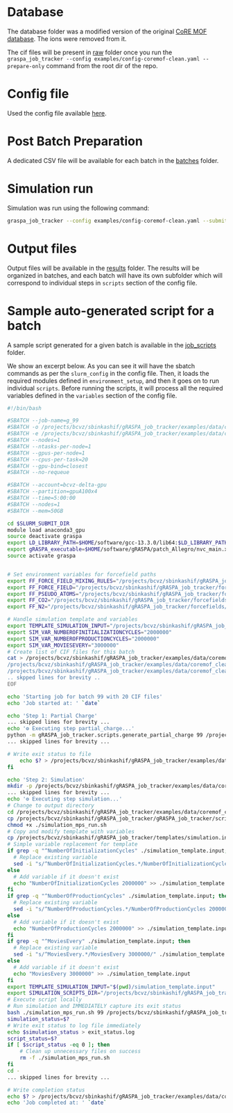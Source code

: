 # Database

The database folder was a modified version of the original [CoRE MOF database](https://pubs.acs.org/doi/10.1021/acs.jced.9b00835). The ions were removed from it.

The cif files will be present in [raw](raw/README.md) folder once you run the `graspa_job_tracker --config examples/config-coremof-clean.yaml --prepare-only` command from the root dir of the repo.

# Config file

Used the config file available [here](../../config-coremof-clean.yaml).

# Post Batch Preparation

A dedicated CSV file will be available for each batch in the [batches](batches) folder. 

# Simulation run

Simulation was run using the following command:

```bash
graspa_job_tracker --config examples/config-coremof-clean.yaml --submit-batch 99
```

# Output files

Output files will be available in the [results](results) folder. The results will be organized in batches, and each batch will have its own subfolder which will correspond to individual steps in `scripts` section of the config file.

# Sample auto-generated script for a batch

A sample script generated for a given batch is available in the [job_scripts](job_scripts) folder. 

We show an excerpt below. As you can see it will have the sbatch commands as per the `slurm_config` in the config file. Then, it loads the required modules defined in `environment_setup`, and then it goes on to run individual `scripts`. Before running the scripts, it will process all the required variables defined in the `variables` section of the config file.

```bash
#!/bin/bash

#SBATCH --job-name=g_99
#SBATCH -o /projects/bcvz/sbinkashif/gRASPA_job_tracker/examples/data/coremof_clean/job_logs/batch_99_%j.out
#SBATCH -e /projects/bcvz/sbinkashif/gRASPA_job_tracker/examples/data/coremof_clean/job_logs/batch_99_%j.err
#SBATCH --nodes=1
#SBATCH --ntasks-per-node=1
#SBATCH --gpus-per-node=1
#SBATCH --cpus-per-task=20
#SBATCH --gpu-bind=closest
#SBATCH --no-requeue

#SBATCH --account=bcvz-delta-gpu
#SBATCH --partition=gpuA100x4
#SBATCH --time=5:00:00
#SBATCH --nodes=1
#SBATCH --mem=50GB

cd $SLURM_SUBMIT_DIR
module load anaconda3_gpu
source deactivate graspa
export LD_LIBRARY_PATH=$HOME/software/gcc-13.3.0/lib64:$LD_LIBRARY_PATH
export gRASPA_executable=$HOME/software/gRASPA/patch_Allegro/nvc_main.x
source activate graspa


# Set environment variables for forcefield paths
export FF_FORCE_FIELD_MIXING_RULES="/projects/bcvz/sbinkashif/gRASPA_job_tracker/forcefields/N2-Forcefield/force_field_mixing_rules.def"
export FF_FORCE_FIELD="/projects/bcvz/sbinkashif/gRASPA_job_tracker/forcefields/N2-Forcefield/force_field.def"
export FF_PSEUDO_ATOMS="/projects/bcvz/sbinkashif/gRASPA_job_tracker/forcefields/N2-Forcefield/pseudo_atoms.def"
export FF_CO2="/projects/bcvz/sbinkashif/gRASPA_job_tracker/forcefields/N2-Forcefield/CO2.def"
export FF_N2="/projects/bcvz/sbinkashif/gRASPA_job_tracker/forcefields/N2-Forcefield/N2.def"

# Handle simulation template and variables
export TEMPLATE_SIMULATION_INPUT="/projects/bcvz/sbinkashif/gRASPA_job_tracker/templates/simulation.input"
export SIM_VAR_NUMBEROFINITIALIZATIONCYCLES="2000000"
export SIM_VAR_NUMBEROFPRODUCTIONCYCLES="2000000"
export SIM_VAR_MOVIESEVERY="3000000"
# Create list of CIF files for this batch
cat > /projects/bcvz/sbinkashif/gRASPA_job_tracker/examples/data/coremof_clean/results/batch_99/cif_file_list.txt << 'EOF'
/projects/bcvz/sbinkashif/gRASPA_job_tracker/examples/data/coremof_clean/raw/EGATEM_clean.cif
/projects/bcvz/sbinkashif/gRASPA_job_tracker/examples/data/coremof_clean/raw/EGATIQ_clean.cif
.. skpped lines for brevity ..
EOF

echo 'Starting job for batch 99 with 20 CIF files'
echo 'Job started at: ' `date`

echo 'Step 1: Partial Charge'
... skipped lines for brevity ...
echo '⚙️ Executing step partial_charge...'
python -m gRASPA_job_tracker.scripts.generate_partial_charge 99 /projects/bcvz/sbinkashif/gRASPA_job_tracker/examples/data/coremof_clean/results/batch_99/cif_file_list.txt /projects/bcvz/sbinkashif/gRASPA_job_tracker/examples/data/coremof_clean/results/batch_99/partial_charge
... skipped lines for brevity ...

# Write exit status to file
    echo $? > /projects/bcvz/sbinkashif/gRASPA_job_tracker/examples/data/coremof_clean/results/batch_99/partial_charge/exit_status.log
fi

echo 'Step 2: Simulation'
mkdir -p /projects/bcvz/sbinkashif/gRASPA_job_tracker/examples/data/coremof_clean/results/batch_99/simulation
... skipped lines for brevity ...
echo '⚙️ Executing step simulation...'
# Change to output directory
cd /projects/bcvz/sbinkashif/gRASPA_job_tracker/examples/data/coremof_clean/results/batch_99/simulation
cp /projects/bcvz/sbinkashif/gRASPA_job_tracker/gRASPA_job_tracker/scripts/mps_run.sh ./simulation_mps_run.sh
chmod +x ./simulation_mps_run.sh
# Copy and modify template with variables
cp /projects/bcvz/sbinkashif/gRASPA_job_tracker/templates/simulation.input ./simulation_template.input
# Simple variable replacement for template
if grep -q "^NumberOfInitializationCycles" ./simulation_template.input; then
  # Replace existing variable
  sed -i "s/^NumberOfInitializationCycles.*/NumberOfInitializationCycles 2000000/" ./simulation_template.input
else
  # Add variable if it doesn't exist
  echo "NumberOfInitializationCycles 2000000" >> ./simulation_template.input
fi
if grep -q "^NumberOfProductionCycles" ./simulation_template.input; then
  # Replace existing variable
  sed -i "s/^NumberOfProductionCycles.*/NumberOfProductionCycles 2000000/" ./simulation_template.input
else
  # Add variable if it doesn't exist
  echo "NumberOfProductionCycles 2000000" >> ./simulation_template.input
fi
if grep -q "^MoviesEvery" ./simulation_template.input; then
  # Replace existing variable
  sed -i "s/^MoviesEvery.*/MoviesEvery 3000000/" ./simulation_template.input
else
  # Add variable if it doesn't exist
  echo "MoviesEvery 3000000" >> ./simulation_template.input
fi
export TEMPLATE_SIMULATION_INPUT="$(pwd)/simulation_template.input"
export SIMULATION_SCRIPTS_DIR="/projects/bcvz/sbinkashif/gRASPA_job_tracker/gRASPA_job_tracker/scripts"
# Execute script locally
# Run simulation and IMMEDIATELY capture its exit status
bash ./simulation_mps_run.sh 99 /projects/bcvz/sbinkashif/gRASPA_job_tracker/examples/data/coremof_clean/results/batch_99/partial_charge /projects/bcvz/sbinkashif/gRASPA_job_tracker/examples/data/coremof_clean/results/batch_99/simulation $TEMPLATE_SIMULATION_INPUT
simulation_status=$?
# Write exit status to log file immediately
echo $simulation_status > exit_status.log
script_status=$?
if [ $script_status -eq 0 ]; then
    # Clean up unnecessary files on success
    rm -f ./simulation_mps_run.sh
fi
cd -
... skipped lines for brevity ...

# Write completion status
echo $? > /projects/bcvz/sbinkashif/gRASPA_job_tracker/examples/data/coremof_clean/results/batch_99/exit_status.log
echo 'Job completed at: ' `date`
